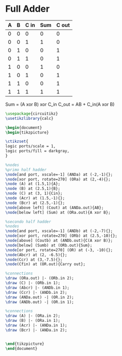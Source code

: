 # Full Adder

A | B | C in |  Sum |C out 
--- | --- | --- | --- | --- 
0 | 0 | 0 | 0 | 0
0 | 0 | 1 | 1 | 0
0 | 1 | 0 | 0 | 1
0 | 1 | 1 | 0 | 1
1 | 0 | 0 | 1 | 0
1 | 0 | 1 | 0 | 1
1 | 1 | 0 | 0 | 1
1 | 1 | 1 | 1 | 1 

Sum = (A xor B) xor C_in
C_out = AB + C_in(A xor B)

```tikz
\usepackage{circuitikz}
\usetikzlibrary{calc}

\begin{document}
\begin{tikzpicture}

\ctikzset{
logic ports/scale = 1,
logic ports/fill = darkgray,
}

%nodes
%primo half hadder
\node[and port, xscale=-1] (ANDa) at (-2,-1){};
\node[xor port, rotate=270] (ORa) at (2,-4){};
\node (A) at (1.5,1){A};
\node (B) at (2.5,1){B};
\node (C) at (3, 1){Cin};
\node (Acr) at (1.5,-1){};
\node (Bcr) at (2.5,-1){};
\node[above left] (Cout) at (ANDa.out){AB};
\node[below left] (Sum) at (ORa.out){A xor B};

%secondo half hadder
%nodes
\node[and port, xscale=-1] (ANDb) at (-2,-7){};
\node[xor port, rotate=270] (ORb) at (2.5,-10){};
\node[above] (Coutb) at (ANDb.out){C(A xor B)};
\node[below] (Sumb) at (ORb.out){Sum};
\node[or port, rotate=270] (OR) at (-3, -10){};
\node(Abcr) at (2, -6.5){};
\node(Ccr) at (3,-7.5){};
\node(Cfin) at (OR.out){Carry out};

%connections
\draw (ORa.out) |- (ORb.in 2);
\draw (C) |- (ORb.in 1);
\draw (Abcr) |- (ANDb.in 1);
\draw (Ccr) |- (ANDb.in 2);
\draw (ANDa.out) -| (OR.in 2);
\draw (ANDb.out) -| (OR.in 1);

%connections
\draw (A) |- (ORa.in 2);
\draw (B) |- (ORa.in 1);
\draw (Acr) |- (ANDa.in 1);
\draw (Bcr) |- (ANDa.in 2);


\end{tikzpicture}
\end{document}
```